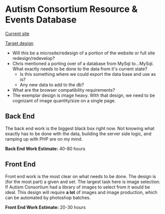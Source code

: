 # Autism Consortium Resource & Events Database

[Current site](http://www.autismconsortium.org/resources-and-events/database)

[Target design](https://www.1deg.org/)

* Will this be a microsite/redesign of a portion of the website or full site redesign/redevelop?
* Chris mentioned a porting over of a database from MySql to…MySql. What exactly needs to be done to the data from it's current state?
  * Is this something where we could export the data base and use as is?
  * Any new data to add to the db?
* What are the browser compatibility requirements?
* The exemplar design is image heavy. With that design, we need to be cognizant of image quantity/size on a single page.

## Back End
The back end work is the biggest black box right now. Not knowing what exactly has to be done with the data, building the server side logic, and ramping up with PHP are on my mind.

**Back End Work Estimate:** 40-80 hours

## Front End
Front end work is the most clear on what needs to be done. The design is (for the most part) a given and set. The largest task here is image selection. If Autism Consortium had a library of images to select from it would be ideal. This design will require **a lot** of images and image production, which can be automated by photoshop batches.

**Front End Work Estimate:** 20-30 hours

